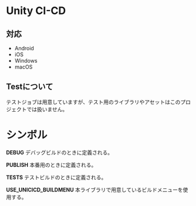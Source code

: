 # Unity CI-CD

## 対応
* Android
* iOS
* Windows
* macOS

## Testについて
テストジョブは用意していますが、テスト用のライブラリやアセットはこのプロジェクトでは扱いません。

# シンボル
__DEBUG__
デバッグビルドのときに定義される。

__PUBLISH__
本番用のときに定義される。

__TESTS__
テストビルドのときに定義される。

__USE_UNICICD_BUILDMENU__
本ライブラリで用意しているビルドメニューを使用する。

